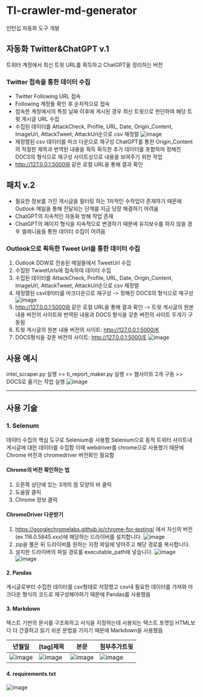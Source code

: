 # TI-crawler-md-generator
인턴십 자동화 도구 개발

## 자동화 Twitter&ChatGPT v.1
트위터 계정에서 최신 트윗 URL를 획득하고 ChatGPT을 정리하는 버전

### Twitter 접속을 통한 데이터 수집
- Twitter Following URL 접속
- Following 계정들 확인 후 순차적으로 접속
- 접속한 계정에서의 특정 날짜 이후에 게시된 경우 최신 트윗으로 판단하여 해당 트윗 게시글 URL 수집
- 수집된 데이터를 AttackCheck, Profile, URL, Date, Origin_Content, ImageUrl, AttackTweet, AttackUrl순으로 csv 재정렬
  ![image](https://github.com/user-attachments/assets/78ab2bb7-7856-4fd4-828f-275a290923ee)
- 재정렬된 csv 데이터를 마크 다운으로 재구성
  ChatGPT를 통한 Origin_Content의 적절한 제목과 번역된 내용을 획득
  획득한 추가 데이터를 포함하여 정해진 DOCS의 형식으로 재구성
  사이트상으로 내용을 보여주기 위한 작업
- http://127.0.0.1:5000와 같은 로컬 URL을 통해 결과 확인

## 패치 v.2
- 필요한 정보를 가진 게시글을 필터링 하는 1차적인 수작업이 존재하기 때문에 Outlook 메일을 통해 전달되는 단계를 지금 당장 해결하기 어려움
- ChatGPT의 지속적인 자동화 방해 작업 존재
- ChatGPT의 페이지 형식을 지속적으로 변경하기 때문에 유지보수를 하지 않을 경우 셀레니움을 통한 데이터 수집이 어려움

### Outlook으로 획득한 Tweet Url을 통한 데이터 수집
1. Outlook DDW로 전송된 메일들에서 TweetUrl 수집
2. 수집된 TwwetUrls에 접속하여 데이터 수집
3. 수집된 데이터를 AttackCheck, Profile, URL, Date, Origin_Content, ImageUrl, AttackTweet, AttackUrl순으로 csv 재정렬
4. 재정렬된 csv데이터를 마크다운으로 재구성 -> 정해진 DOCS의 형식으로 재구성
   ![image](https://github.com/user-attachments/assets/6b7bf7e2-8496-4554-b112-110884c8b870)
5. http://127.0.0.1:5000와 같은 로컬 URL을 통해 결과 확인 -> 트윗 게시글의 원본 내용 버전의 사이트와 번역된 내용과 DOCS 형식을 갖춘 버전의 사이트 두개가 구동됨
6. 트윗 게시글의 원본 내용 버전의 사이트: http://127.0.0.1:5000/K
7. DOCS형식을 갖춘 버전의 사이트: http://127.0.0.1:5000/E
   ![image](https://github.com/user-attachments/assets/df79532a-b44b-4677-a193-bc493411cfd4)

## 사용 예시
intel_scraper.py 실행 >> ti_report_maker.py 실행 >> 웹사이트 2개 구동 >> DOCS로 옮기는 작업 실행
![image](https://github.com/user-attachments/assets/92958dbe-ab53-4874-8cc3-d518aeba6d8b)

-----

## 사용 기술
### 1. Selenum
데이터 수집의 핵심 도구로 Selenium을 사용함
Selenium으로 동적 트위터 사이트내 게시글에 대한 데이터를 수집함
이때 webdriver를 chrome으로 사용했기 때문에 Chrome 버전과 chromedriver 버전확인 필요함

#### Chrome의 버전 확인하는 법
1. 오른쪽 상단에 있는 3개의 점 모양의 바 클릭
2. 도움말 클릭
3. Chrome 정보 클릭

#### ChromeDriver 다운받기
1. https://googlechromelabs.github.io/chrome-for-testing/ 에서 자신의 버전(ex 116.0.5845.xxx)에 해당하는 드라이버를 설치합니다.
  ![image](https://github.com/user-attachments/assets/b223192d-a8f3-4a6c-8eb0-bef542d2b9f2)
2. zip을 풀은 뒤 드라이버를 원하는 지정 파일에 넣어주고 해당 경로를 복사합니다.
3. 설치한 드라이버의 파일 경로를 executable_path에 넣습니다.
   ![image](https://github.com/user-attachments/assets/ba992f5b-dd4b-4d72-8afb-eacd544b8163)
   ![image](https://github.com/user-attachments/assets/27a56ba0-c569-4a75-b3df-6c20da8be760)

#### 2. Pandas
게시글로부터 수집한 데이터를 csv형태로 저장했고 csv내 필요한 데이터를 가져와 마크다운 형식의 코드로 재구성해야하기 때문에 Pandas를 사용했음

#### 3. Markdown
텍스트 기반의 문서를 구조화하고 서식을 지정하는데 사용되는 텍스트 포캣임
HTML보다 더 간결하고 읽기 쉬운 문법을 가지기 때문에 Markdown을 사용했음

| 년월일 | [tag]제목 | 본문 | 첨부추가트윗 |
|--------|-----------|------|---------------|
| ![image](https://github.com/user-attachments/assets/d60ca371-0f36-4755-a28e-19a8c1c493a3) | ![image](https://github.com/user-attachments/assets/9341b134-55b5-469c-b640-4c8f3c007a01) | ![image](https://github.com/user-attachments/assets/15eb1f6a-8cbb-430e-9e98-8b144da589fd) | ![image](https://github.com/user-attachments/assets/fdef9d5e-4fff-4957-90a3-9e58f8851dbd) |

#### 4. requirements.txt
![image](https://github.com/user-attachments/assets/e4adfda2-bd6e-429a-9dcf-95dd71201a1e)






